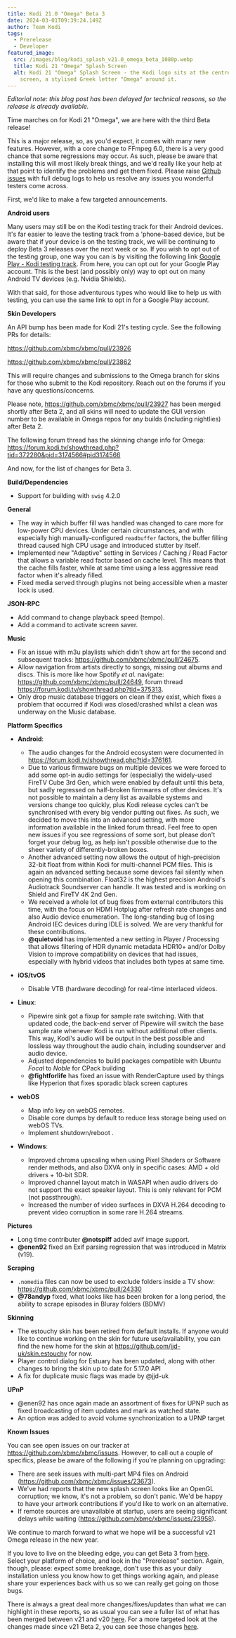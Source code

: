 ```yaml
---
title: Kodi 21.0 "Omega" Beta 3
date: 2024-03-01T09:39:24.149Z
author: Team Kodi
tags:
  - Prerelease
  - Developer
featured_image:
  src: /images/blog/kodi_splash_v21.0_omega_beta_1080p.webp
  title: Kodi 21 "Omega" Splash Screen
  alt: Kodi 21 "Omega" Splash Screen - the Kodi logo sits at the centre of a black
    screen, a stylised Greek letter "Omega" around it.
---
```

*Editorial note: this blog post has been delayed for technical reasons, so the release is already available.*

Time marches on for Kodi 21 "Omega", we are here with the third Beta release!

This is a major release, so, as you'd expect, it comes with many new features. However, with a core change to FFmpeg 6.0, there is a very good chance that some regressions may occur.  As such, please be aware that installing this will most likely break things, and we'd really like your help at that point to identify the problems and get them fixed. Please raise [Github issues](https://github.com/xbmc/xbmc/issues) with full debug logs to help us resolve any issues you wonderful testers come across.

First, we'd like to make a few targeted announcements.

**Android users**

Many users may still be on the Kodi testing track for their Android devices. It's far easier to leave the testing track from a 'phone-based device, but be aware that if your device is on the testing track, we will be continuing to deploy Beta 3 releases over the next week or so. If you wish to opt out of the testing group, one way you can is by visiting the following link [Google Play - Kodi testing track](https://play.google.com/apps/testing/org.xbmc.kodi). From here, you can opt out for your Google Play account. This is the best (and possibly only) way to opt out on many Android TV devices (e.g. Nvidia Shields).

With that said, for those adventurous types who would like to help us with testing, you can use the same link to opt in for a Google Play account.

**Skin Developers**

An API bump has been made for Kodi 21's testing cycle. See the following PRs for details:

https://github.com/xbmc/xbmc/pull/23926

https://github.com/xbmc/xbmc/pull/23862

This will require changes and submissions to the Omega branch for skins for those who submit to the Kodi repository. Reach out on the forums if you have any questions/concerns.

Please note, https://github.com/xbmc/xbmc/pull/23927 has been merged shortly after Beta 2, and all skins will need to update the GUI version number to be available in Omega repos for any builds (including nightlies) after Beta 2.

The following forum thread has the skinning change info for Omega: https://forum.kodi.tv/showthread.php?tid=372280&pid=3174566#pid3174566

And now, for the list of changes for Beta 3.

**Build/Dependencies**

* Support for building with `swig` 4.2.0

**General**

* The way in which buffer fill was handled was changed to care more for low-power CPU devices. Under certain circumstances, and with especially high manually-configured `readbuffer` factors, the buffer filling thread caused high CPU usage and introduced stutter by itself.
* Implemented new "Adaptive" setting in Services / Caching / Read Factor that allows a variable read factor based on cache level. This means that the cache fills faster, while at same time using a less aggressive read factor when it's already filled.
* Fixed media served through plugins not being accessible when a master lock is used.

**JSON-RPC**

* Add command to change playback speed (tempo).
* Add a command to activate screen saver.

**Music**

* Fix an issue with m3u playlists which didn't show art for the second and subsequent tracks: https://github.com/xbmc/xbmc/pull/24675.
* Allow navigation from artists directly to songs, missing out albums and discs.  This is more like how Spotify *et al.* navigate: https://github.com/xbmc/xbmc/pull/24649, forum thread https://forum.kodi.tv/showthread.php?tid=375313.
* Only drop music database triggers on clean if they exist, which fixes a problem that occurred if Kodi was closed/crashed whilst a clean was underway on the Music database.

**Platform Specifics**

* **Android**:

  * The audio changes for the Android ecosystem were documented in https://forum.kodi.tv/showthread.php?tid=376161.
  * Due to various firmware bugs on multiple devices we were forced to add some opt-in audio settings for (especially) the widely-used FireTV Cube 3rd Gen, which were enabled by default until this beta, but sadly regressed on half-broken firmwares of other devices. It's not possible to maintain a deny list as available systems and versions change too quickly, plus Kodi release cycles can't be synchronised with every big vendor putting out fixes. As such, we decided to move this into an advanced setting, with more information available in the linked forum thread. Feel free to open new issues if you see regressions of some sort, but please don't forget your debug log, as help isn't possible otherwise due to the sheer variety of differently-broken boxes.
  * Another advanced setting now allows the output of high-precision 32-bit float from within Kodi for multi-channel PCM files. This is again an advanced setting because some devices fail silently when opening this combination. Float32 is the highest precision Android's Audiotrack Soundserver can handle. It was tested and is working on Shield and FireTV 4K 2nd Gen.
  * We received a whole lot of bug fixes from external contributors this time, with the focus on HDMI Hotplug after refresh rate changes and also Audio device enumeration. The long-standing bug of losing Android IEC devices during IDLE is solved. We are very thankful for these contributions.
  * **@quietvoid** has implemented a new setting in Player / Processing that allows filtering of HDR dynamic metadata HDR10+ and/or Dolby Vision to improve compatibility on devices that had issues, especially with hybrid videos that includes both types at same time.
* **iOS/tvOS**

  * Disable VTB (hardware decoding) for real-time interlaced videos.
* **Linux**:

  * Pipewire sink got a fixup for sample rate switching. With that updated code, the back-end server of Pipewire will switch the base sample rate whenever Kodi is run without additional other clients. This way, Kodi's audio will be output in the best possible and lossless way throughout the audio chain, including soundserver and audio device.
  * Adjusted dependencies to build packages compatible with Ubuntu *Focal* to *Noble* for CPack building
  * **@fightforlife** has fixed an issue with RenderCapture used by things like Hyperion that fixes sporadic black screen captures
* **webOS**

  * Map info key on webOS remotes.
  * Disable core dumps by default to reduce less storage being used on webOS TVs.
  * Implement shutdown/reboot .
* **Windows**:

  * Improved chroma upscaling when using Pixel Shaders or Software render methods, and also DXVA only in specific cases: AMD + old drivers + 10-bit SDR.
  * Improved channel layout match in WASAPI when audio drivers do not support the exact speaker layout. This is only relevant for PCM (not passthrough).
  * Increased the number of video surfaces in DXVA H.264 decoding to prevent video corruption in some rare H.264 streams.

**Pictures**

* Long time contributer **@notspiff** added avif image support.
* **@enen92** fixed an Exif parsing regression that was introduced in Matrix (v19).

**Scraping**

* `.nomedia` files can now be used to exclude folders inside a TV show: https://github.com/xbmc/xbmc/pull/24330
* **@78andyp** fixed, what looks like has been broken for a long period, the ability to scrape episodes in Bluray folders (BDMV)

**Skinning**

* The estouchy skin has been retired from default installs. If anyone would like to continue working on the skin for future use/availability, you can find the new home for the skin at https://github.com/jjd-uk/skin.estouchy for now.
* Player control dialog for Estuary has been updated, along with other changes to bring the skin up to date for 5.17.0 API
* A fix for duplicate music flags was made by @jjd-uk 

**UPnP**

* @enen92 has once again made an assortment of fixes for UPNP such as fixed broadcasting of item updates and mark as watched state.
* An option was added to avoid volume synchronization to a UPNP target

**Known Issues**

You can see open issues on our tracker at https://github.com/xbmc/xbmc/issues. However, to call out a couple of specifics, please be aware of the following if you're planning on upgrading:

* There are seek issues with multi-part MP4 files on Android (https://github.com/xbmc/xbmc/issues/23673).
* We've had reports that the new splash screen looks like an OpenGL corruption; we know, it's not a problem, so don't panic. We'd be happy to have your artwork contributions if you'd like to work on an alternative. 
* If remote sources are unavailable at startup, users are seeing significant delays while waiting (https://github.com/xbmc/xbmc/issues/23958).

We continue to march forward to what we hope will be a successful v21 Omega release in the new year. 

If you love to live on the bleeding edge, you can get Beta 3 from [here](https://kodi.tv/download). Select your platform of choice, and look in the "Prerelease" section. Again, though, please: expect some breakage, don't use this as your daily installation unless you know how to get things working again, and please share your experiences back with us so we can really get going on those bugs.

There is always a great deal more changes/fixes/updates than what we can highlight in these reports, so as usual you can see a fuller list of what has been merged between v21 and v20 [here](https://github.com/xbmc/xbmc/compare/Nexus...xbmc:21.0b3-Omega). For a more targeted look at the changes made since v21 Beta 2, you can see those changes [here](https://github.com/xbmc/xbmc/compare/21.0b2-Omega...21.0b3-Omega).